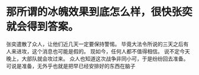 # 那所谓的冰魄效果到底怎么样，很快张奕就会得到答案。
张奕遣散了众人，让他们近几天一定要保持警惕。
毕竟大法令所说的三天之后有人来进攻，这个消息也可能是假的。
现如今，任何人都不值得相信。
说不定今天晚上，大部队就会攻过来。
众人也知道这次战争非同小可，于是纷纷回去准备。
可说是准备，无外乎也就是把早已经安排好的东西在脑子

